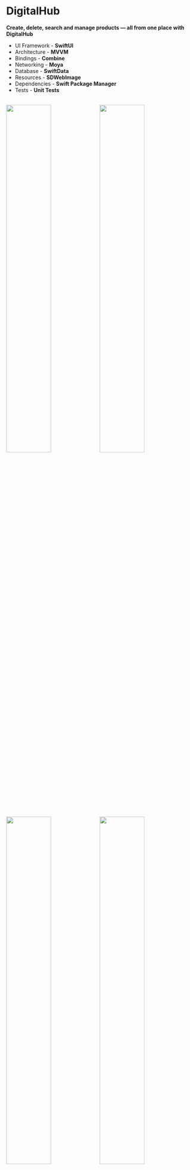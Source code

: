# DigitalHub
**Create, delete, search and manage products — all from one place with DigitalHub**


*	UI Framework - **SwiftUI**
* Architecture - **MVVM**
* Bindings - **Combine**
* Networking - **Moya**
* Database - **SwiftData**
* Resources - **SDWebImage**
* Dependencies - **Swift Package Manager** 
* Tests - **Unit Tests**

<br />
<img src = "https://github.com/user-attachments/assets/119c418d-5cdd-429a-a9b5-a9a768b05fa4" width = 48.8%>
<img src = "https://github.com/user-attachments/assets/95d936ac-42a5-48c5-89e0-1c75a87df305" width = 48.8%>
<img src = "https://github.com/user-attachments/assets/be2526d9-cad6-4936-93b0-5bc702843b46" width = 48.8%>
<img src = "https://github.com/user-attachments/assets/85b667db-8199-4c15-8409-3383bb22e0c2" width = 48.8%>
<img src = "https://github.com/user-attachments/assets/b00881be-1487-48ff-bf6e-901f5a2900a9" width = 48.8%>
<img src = "https://github.com/user-attachments/assets/aa4732be-1825-4ce6-bfcf-f0f735d4ee47" width = 48.8%>
